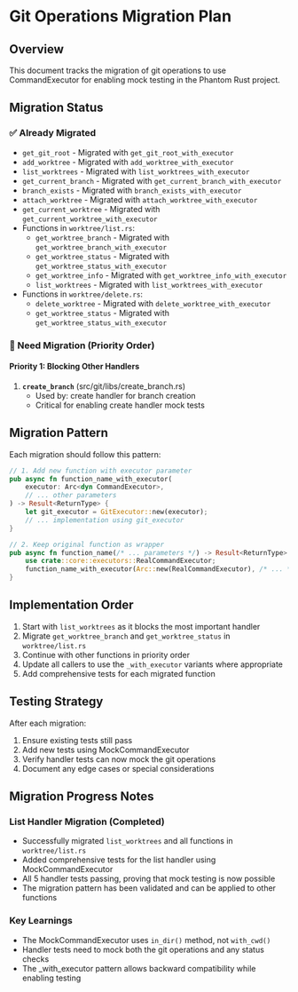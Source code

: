 # Git Operations Migration Plan

## Overview
This document tracks the migration of git operations to use CommandExecutor for enabling mock testing in the Phantom Rust project.

## Migration Status

### ✅ Already Migrated
- `get_git_root` - Migrated with `get_git_root_with_executor`
- `add_worktree` - Migrated with `add_worktree_with_executor`
- `list_worktrees` - Migrated with `list_worktrees_with_executor`
- `get_current_branch` - Migrated with `get_current_branch_with_executor`
- `branch_exists` - Migrated with `branch_exists_with_executor`
- `attach_worktree` - Migrated with `attach_worktree_with_executor`
- `get_current_worktree` - Migrated with `get_current_worktree_with_executor`
- Functions in `worktree/list.rs`:
  - `get_worktree_branch` - Migrated with `get_worktree_branch_with_executor`
  - `get_worktree_status` - Migrated with `get_worktree_status_with_executor`
  - `get_worktree_info` - Migrated with `get_worktree_info_with_executor`
  - `list_worktrees` - Migrated with `list_worktrees_with_executor`
- Functions in `worktree/delete.rs`:
  - `delete_worktree` - Migrated with `delete_worktree_with_executor`
  - `get_worktree_status` - Migrated with `get_worktree_status_with_executor`

### 🔄 Need Migration (Priority Order)

#### Priority 1: Blocking Other Handlers
1. **`create_branch`** (src/git/libs/create_branch.rs)
   - Used by: create handler for branch creation
   - Critical for enabling create handler mock tests

## Migration Pattern

Each migration should follow this pattern:

```rust
// 1. Add new function with executor parameter
pub async fn function_name_with_executor(
    executor: Arc<dyn CommandExecutor>,
    // ... other parameters
) -> Result<ReturnType> {
    let git_executor = GitExecutor::new(executor);
    // ... implementation using git_executor
}

// 2. Keep original function as wrapper
pub async fn function_name(/* ... parameters */) -> Result<ReturnType> {
    use crate::core::executors::RealCommandExecutor;
    function_name_with_executor(Arc::new(RealCommandExecutor), /* ... */).await
}
```

## Implementation Order

1. Start with `list_worktrees` as it blocks the most important handler
2. Migrate `get_worktree_branch` and `get_worktree_status` in `worktree/list.rs`
3. Continue with other functions in priority order
4. Update all callers to use the `_with_executor` variants where appropriate
5. Add comprehensive tests for each migrated function

## Testing Strategy

After each migration:
1. Ensure existing tests still pass
2. Add new tests using MockCommandExecutor
3. Verify handler tests can now mock the git operations
4. Document any edge cases or special considerations

## Migration Progress Notes

### List Handler Migration (Completed)
- Successfully migrated `list_worktrees` and all functions in `worktree/list.rs`
- Added comprehensive tests for the list handler using MockCommandExecutor
- All 5 handler tests passing, proving that mock testing is now possible
- The migration pattern has been validated and can be applied to other functions

### Key Learnings
- The MockCommandExecutor uses `in_dir()` method, not `with_cwd()`
- Handler tests need to mock both the git operations and any status checks
- The _with_executor pattern allows backward compatibility while enabling testing